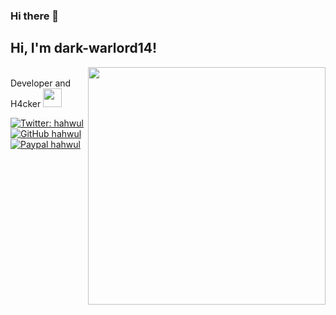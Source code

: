 ### Hi there 👋

<!--
**dark-warlord14/dark-warlord14** is a ✨ _special_ ✨ repository because its `README.md` (this file) appears on your GitHub profile.

Here are some ideas to get you started:

- 🔭 I’m currently working on ...
- 🌱 I’m currently learning ...
- 👯 I’m looking to collaborate on ...
- 🤔 I’m looking for help with ...
- 💬 Ask me about ...
- 📫 How to reach me: ...
- 😄 Pronouns: ...
- ⚡ Fun fact: ...
-->

<h2> Hi, I'm dark-warlord14!</h2>
<img align='right' src="https://github-readme-stats.vercel.app/api?username=dark-warlord14&show_icons=true&theme=radical" width="380">
<br>
  Developer and H4cker <img src="https://media.giphy.com/media/WUlplcMpOCEmTGBtBW/giphy.gif" width="30"> 
</em></p>

[![Twitter: hahwul](https://img.shields.io/twitter/follow/hahwul?style=flat-square)](https://twitter.com/dark_warlord14)
[![GitHub hahwul](https://img.shields.io/github/followers/hahwul?label=follow%20github&style=flat-square)](https://github.com/dark-warlord14)
[![Paypal hahwul](https://img.shields.io/badge/$-support-ff69b4.svg?style=flat)](https://paypal.me/ShantanuGhumade)

<br>
